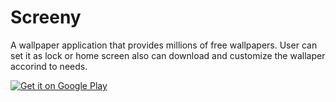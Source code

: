 # Screeny
 A wallpaper application that provides millions of free wallpapers. User can set it as lock or home screen also can download and customize the wallaper accorind to needs.
 
 <a href='https://play.google.com/store/apps/details?id=com.gulehri.edu.pk.screeny&pcampaignid=pcampaignidMKT-Other-global-all-co-prtnr-py-PartBadge-Mar2515-1'><img alt='Get it on Google Play' src='https://play.google.com/intl/en_us/badges/static/images/badges/en_badge_web_generic.png'/></a>
 
